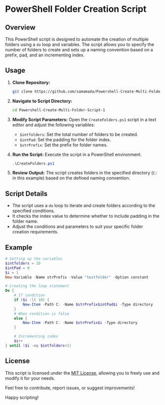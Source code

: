# PowerShell Folder Creation Script

## Overview

This PowerShell script is designed to automate the creation of multiple folders using a `do` loop and variables. The script allows you to specify the number of folders to create and sets up a naming convention based on a prefix, pad, and an incrementing index.

## Usage

1. **Clone Repository:**
   ```bash
   git clone https://github.com/samamada/Powershell-Create-Multi-Folder-Script-1.git
   ```

2. **Navigate to Script Directory:**
   ```bash
   cd Powershell-Create-Multi-Folder-Script-1
   ```

3. **Modify Script Parameters:**
   Open the `CreateFolders.ps1` script in a text editor and adjust the following variables:
   - `$intfolders`: Set the total number of folders to be created.
   - `$intPad`: Set the padding for the folder index.
   - `$strPrefix`: Set the prefix for folder names.

4. **Run the Script:**
   Execute the script in a PowerShell environment.
   ```powershell
   .\CreateFolders.ps1
   ```

5. **Review Output:**
   The script creates folders in the specified directory (`C:` in this example) based on the defined naming convention.

## Script Details

- The script uses a `do` loop to iterate and create folders according to the specified conditions.
- It checks the index value to determine whether to include padding in the folder name.
- Adjust the conditions and parameters to suit your specific folder creation requirements.

## Example

```powershell
# Setting up the variables
$intfolders = 10
$intPad = 0
$i = 1
New-Variable -Name strPrefix -Value "testfolder" -Option constant

# Creating the loop statement
Do {
    # If condition
    if ($i -lt 10) {
        New-Item -Path C: -Name $strPrefix$intPad$i -Type directory
    }
    # When condition is false
    else {
        New-Item -Path C: -Name $strPrefix$i -Type directory
    }

    # Incrementing index
    $i++
} until ($i -eq $intfolders+1)
```

## License

This script is licensed under the [MIT License](LICENSE), allowing you to freely use and modify it for your needs.

Feel free to contribute, report issues, or suggest improvements!

Happy scripting!
```
